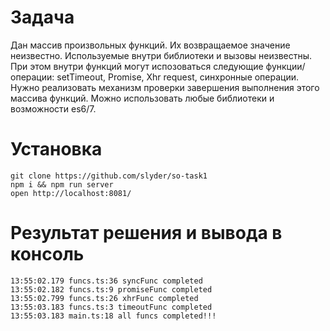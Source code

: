 
# Задача

Дан массив произвольных функций. Их возвращаемое значение неизвестно. Используемые внутри библиотеки и вызовы неизвестны. При этом внутри функций могут испозоваться следующие функции/операции: setTimeout, Promise, Xhr request, синхронные операции.
Нужно реализовать механизм проверки завершения выполнения этого массива функций. Можно использовать любые библиотеки и возможности es6/7.


# Установка

```$xslt
git clone https://github.com/slyder/so-task1
npm i && npm run server
open http://localhost:8081/
```


# Результат решения и вывода в консоль

```$xslt
13:55:02.179 funcs.ts:36 syncFunc completed
13:55:02.182 funcs.ts:9 promiseFunc completed
13:55:02.799 funcs.ts:26 xhrFunc completed
13:55:03.183 funcs.ts:3 timeoutFunc completed
13:55:03.183 main.ts:18 all funcs completed!!!
```

